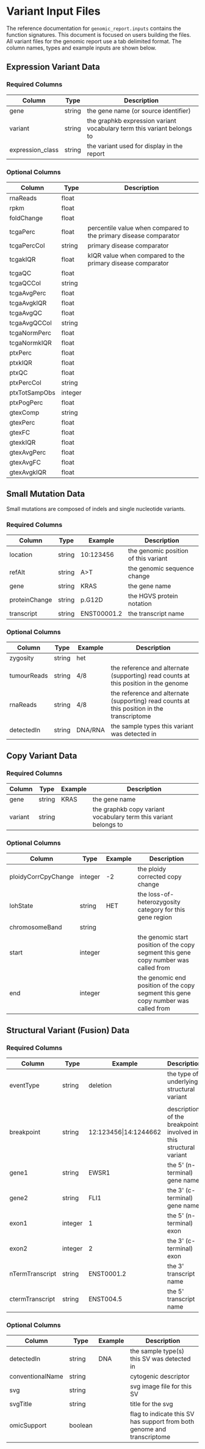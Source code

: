 # Variant Input Files

The reference documentation for `genomic_report.inputs` contains the function signatures. This
document is focused on users building the files. All variant files for the genomic report
use a tab delimited format. The column names, types and example inputs are shown below.

## Expression Variant Data

### Required Columns

| Column           | Type   | Description                                                            |
| ---------------- | ------ | ---------------------------------------------------------------------- |
| gene             | string | the gene name (or source identifier)                                   |
| variant          | string | the graphkb expression variant vocabulary term this variant belongs to |
| expression_class | string | the variant used for display in the report                             |


### Optional Columns


| Column        | Type    | Description                                                      |
| ------------- | ------- | ---------------------------------------------------------------- |
| rnaReads      | float   |                                                                  |
| rpkm          | float   |                                                                  |
| foldChange    | float   |                                                                  |
| tcgaPerc      | float   | percentile value when compared to the primary disease comparator |
| tcgaPercCol   | string  | primary disease comparator                                       |
| tcgakIQR      | float   | kIQR value when compared to the primary disease comparator       |
| tcgaQC        | float   |                                                                  |
| tcgaQCCol     | string  |                                                                  |
| tcgaAvgPerc   | float   |                                                                  |
| tcgaAvgkIQR   | float   |                                                                  |
| tcgaAvgQC     | float   |                                                                  |
| tcgaAvgQCCol  | string  |                                                                  |
| tcgaNormPerc  | float   |                                                                  |
| tcgaNormkIQR  | float   |                                                                  |
| ptxPerc       | float   |                                                                  |
| ptxkIQR       | float   |                                                                  |
| ptxQC         | float   |                                                                  |
| ptxPercCol    | string  |                                                                  |
| ptxTotSampObs | integer |                                                                  |
| ptxPogPerc    | float   |                                                                  |
| gtexComp      | string  |                                                                  |
| gtexPerc      | float   |                                                                  |
| gtexFC        | float   |                                                                  |
| gtexkIQR      | float   |                                                                  |
| gtexAvgPerc   | float   |                                                                  |
| gtexAvgFC     | float   |                                                                  |
| gtexAvgkIQR   | float   |                                                                  |

## Small Mutation Data

Small mutations are composed of indels and single nucleotide variants.

### Required Columns

| Column        | Type   | Example     | Description                          |
| ------------- | ------ | ----------- | ------------------------------------ |
| location      | string | 10:123456   | the genomic position of this variant |
| refAlt        | string | A>T         | the genomic sequence change          |
| gene          | string | KRAS        | the gene name                        |
| proteinChange | string | p.G12D      | the HGVS protein notation            |
| transcript    | string | ENST00001.2 | the transcript name                  |


### Optional Columns

| Column      | Type   | Example | Description                                                                                |
| ----------- | ------ | ------- | ------------------------------------------------------------------------------------------ |
| zygosity    | string | het     |                                                                                            |
| tumourReads | string | 4/8     | the reference and alternate (supporting) read counts at this position in the genome        |
| rnaReads    | string | 4/8     | the reference and alternate (supporting) read counts at this position in the transcriptome |
| detectedIn  | string | DNA/RNA | the sample types this variant was detected in                                              |

## Copy Variant Data


### Required Columns

| Column  | Type   | Example | Description                                                      |
| ------- | ------ | ------- | ---------------------------------------------------------------- |
| gene    | string | KRAS    | the gene name                                                    |
| variant | string |         | the graphkb copy variant vocabulary term this variant belongs to |


### Optional Columns

| Column              | Type    | Example | Description                                                                          |
| ------------------- | ------- | ------- | ------------------------------------------------------------------------------------ |
| ploidyCorrCpyChange | integer | -2      | the ploidy corrected copy change                                                     |
| lohState            | string  | HET     | the loss-of-heterozygosity category for this gene region                             |
| chromosomeBand      | string  |         |                                                                                      |
| start               | integer |         | the genomic start position of the copy segment this gene copy number was called from |
| end                 | integer |         | the genomic end position of the copy segment this gene copy number was called from   |


## Structural Variant (Fusion) Data

### Required Columns

| Column          | Type    | Example               | Description                                                        |
| --------------- | ------- | --------------------- | ------------------------------------------------------------------ |
| eventType       | string  | deletion              | the type of underlying structural variant                          |
|                 |
| breakpoint      | string  | 12:123456\|14:1244662 | description of the breakpoints involved in this structural variant |
| gene1           | string  | EWSR1                 | the 5' (n-terminal) gene name                                      |
| gene2           | string  | FLI1                  | the 3' (c-terminal) gene name                                      |
| exon1           | integer | 1                     | the 5' (n-terminal) exon                                           |
| exon2           | integer | 2                     | the 3' (c-terminal) exon                                           |
| nTermTranscript | string  | ENST0001.2            | the 3' transcript name                                             |
| ctermTranscript | string  | ENST004.5             | the 5' transcript name                                             |

### Optional Columns


| Column           | Type    | Example | Description                                                             |
| ---------------- | ------- | ------- | ----------------------------------------------------------------------- |
| detectedIn       | string  | DNA     | the sample type(s) this SV was detected in                              |
| conventionalName | string  |         | cytogenic descriptor                                                    |
| svg              | string  |         | svg image file for this SV                                              |
| svgTitle         | string  |         | title for the svg                                                       |
| omicSupport      | boolean |         | flag to indicate this SV has support from both genome and transcriptome |

